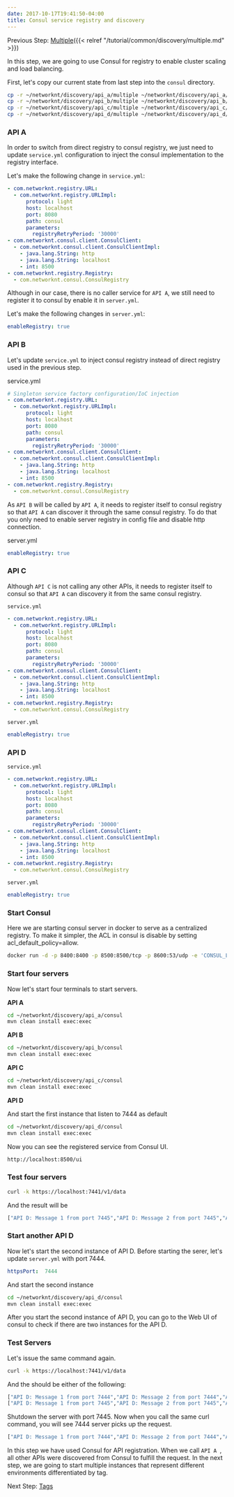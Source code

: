 ```yaml
---
date: 2017-10-17T19:41:50-04:00
title: Consul service registry and discovery
---
```


Previous Step: [Multiple]({{< relref "/tutorial/common/discovery/multiple.md" >}})

In this step, we are going to use Consul for registry to enable cluster scaling and load balancing.

First, let's copy our current state from last step into the `consul` directory.

```bash
cp -r ~/networknt/discovery/api_a/multiple ~/networknt/discovery/api_a/consul
cp -r ~/networknt/discovery/api_b/multiple ~/networknt/discovery/api_b/consul
cp -r ~/networknt/discovery/api_c/multiple ~/networknt/discovery/api_c/consul
cp -r ~/networknt/discovery/api_d/multiple ~/networknt/discovery/api_d/consul
```


### API A

In order to switch from direct registry to consul registry, we just need to update
`service.yml` configuration to inject the consul implementation to the registry interface.

Let's make the following change in `service.yml`:

```yaml
- com.networknt.registry.URL:
  - com.networknt.registry.URLImpl:
      protocol: light
      host: localhost
      port: 8080
      path: consul
      parameters:
        registryRetryPeriod: '30000'
- com.networknt.consul.client.ConsulClient:
  - com.networknt.consul.client.ConsulClientImpl:
    - java.lang.String: http
    - java.lang.String: localhost
    - int: 8500
- com.networknt.registry.Registry:
  - com.networknt.consul.ConsulRegistry
```

Although in our case, there is no caller service for `API A`, we still need to register
it to consul by enable it in `server.yml`. 

Let's make the following changes in `server.yml`: 

```yaml
enableRegistry: true
```

### API B

Let's update `service.yml` to inject consul registry instead of direct registry used in
the previous step.

service.yml

```yaml
# Singleton service factory configuration/IoC injection
- com.networknt.registry.URL:
  - com.networknt.registry.URLImpl:
      protocol: light
      host: localhost
      port: 8080
      path: consul
      parameters:
        registryRetryPeriod: '30000'
- com.networknt.consul.client.ConsulClient:
  - com.networknt.consul.client.ConsulClientImpl:
    - java.lang.String: http
    - java.lang.String: localhost
    - int: 8500
- com.networknt.registry.Registry:
  - com.networknt.consul.ConsulRegistry
```

As `API B` will be called by `API A`, it needs to register itself to consul registry so
that `API A` can discover it through the same consul registry. To do that you only need
to enable server registry in config file and disable http connection.

server.yml

```yaml
enableRegistry: true
```

### API C

Although `API C` is not calling any other APIs, it needs to register itself to consul
so that `API A` can discovery it from the same consul registry.

`service.yml`

```yaml
- com.networknt.registry.URL:
  - com.networknt.registry.URLImpl:
      protocol: light
      host: localhost
      port: 8080
      path: consul
      parameters:
        registryRetryPeriod: '30000'
- com.networknt.consul.client.ConsulClient:
  - com.networknt.consul.client.ConsulClientImpl:
    - java.lang.String: http
    - java.lang.String: localhost
    - int: 8500
- com.networknt.registry.Registry:
  - com.networknt.consul.ConsulRegistry
```

`server.yml`

```yaml
enableRegistry: true
```

### API D

`service.yml`

```yaml
- com.networknt.registry.URL:
  - com.networknt.registry.URLImpl:
      protocol: light
      host: localhost
      port: 8080
      path: consul
      parameters:
        registryRetryPeriod: '30000'
- com.networknt.consul.client.ConsulClient:
  - com.networknt.consul.client.ConsulClientImpl:
    - java.lang.String: http
    - java.lang.String: localhost
    - int: 8500
- com.networknt.registry.Registry:
  - com.networknt.consul.ConsulRegistry
```

`server.yml`

```yaml
enableRegistry: true
```

### Start Consul

Here we are starting consul server in docker to serve as a centralized registry. To make it
simpler, the ACL in consul is disable by setting acl_default_policy=allow.

```bash
docker run -d -p 8400:8400 -p 8500:8500/tcp -p 8600:53/udp -e 'CONSUL_LOCAL_CONFIG={"acl_datacenter":"dc1","acl_default_policy":"allow","acl_down_policy":"extend-cache","acl_master_token":"the_one_ring","bootstrap_expect":1,"datacenter":"dc1","data_dir":"/usr/local/bin/consul.d/data","server":true}' consul agent -server -ui -bind=127.0.0.1 -client=0.0.0.0
```

### Start four servers

Now let's start four terminals to start servers.  

**API A**

```bash
cd ~/networknt/discovery/api_a/consul
mvn clean install exec:exec
```

**API B**

```bash
cd ~/networknt/discovery/api_b/consul
mvn clean install exec:exec
```

**API C**

```bash
cd ~/networknt/discovery/api_c/consul
mvn clean install exec:exec
```

**API D**

And start the first instance that listen to 7444 as default

```bash
cd ~/networknt/discovery/api_d/consul
mvn clean install exec:exec
```

Now you can see the registered service from Consul UI.

```bash
http://localhost:8500/ui
```

### Test four servers

```bash
curl -k https://localhost:7441/v1/data
```

And the result will be

```bash
["API D: Message 1 from port 7445","API D: Message 2 from port 7445","API C: Message 1","API C: Message 2"]
```
 
### Start another API D
 
Now let's start the second instance of API D. Before starting the serer, let's update
`server.yml` with port 7444.

```yaml
httpsPort:  7444
```

And start the second instance

```bash
cd ~/networknt/discovery/api_d/consul
mvn clean install exec:exec
```

After you start the second instance of API D, you can go to the Web UI of consul to check if
there are two instances for the API D. 

### Test Servers

Let's issue the same command again. 

```bash
curl -k https://localhost:7441/v1/data
```

And the should be either of the following:

```bash
["API D: Message 1 from port 7444","API D: Message 2 from port 7444","API C: Message 1","API C: Message 2"]
["API D: Message 1 from port 7445","API D: Message 2 from port 7445","API C: Message 1","API C: Message 2"]
```

Shutdown the server with port 7445. Now when you call the same curl command, you will 
see 7444 server picks up the request.  

```bash
["API D: Message 1 from port 7444","API D: Message 2 from port 7444","API C: Message 1","API C: Message 2"]
```

In this step we have used Consul for API registration. When we call `API A `, all other APIs were discovered
from Consul to fulfill the request.
In the next step, we are going to start multiple instances that represent different environments
differentiated by tag.

Next Step: [Tags][]

[multiple]: /tutorial/common/discovery/multiple/
[Tags]: /tutorial/common/discovery/tag/
